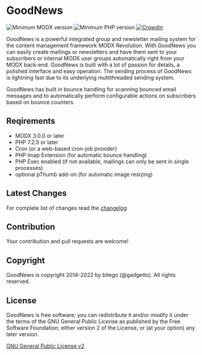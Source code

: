 # GoodNews

![Minimum MODX version](https://img.shields.io/badge/MODX_min-3.x-green)
![Minimum PHP version](https://img.shields.io/badge/PHP-7.2.5-green)
[![Crowdin](https://badges.crowdin.net/goodnews/localized.svg)](https://crowdin.com/project/goodnews)

GoodNews is a powerful integrated group and newsletter mailing system for the content management framework MODX Revolution. With GoodNews you can easily create mailings or newsletters and have them sent to your subscribers or internal MODX user groups automatically right from your MODX back-end. GoodNews is built with a lot of passion for details, a polished interface and easy operation. The sending process of GoodNews is lightning fast due to its underlying multithreaded sending system.

GoodNews has built in bounce handling for scanning bounced email messages and to automatically perform configurable actions on subscribers based on bounce counters.

## Reqirements

- MODX 3.0.0 or later
- PHP 7.2.5 or later
- Cron (or a web-based cron-job provider)
- PHP Imap Extension (for automatic bounce handling)
- PHP Exec enabled (if not available, mailings can only be sent in single processes)
- optional pThumb add-on (for automatic image resizing)

## Latest Changes

For complete list of changes read the [changelog](./CHANGELOG.md "CHANGELOG")

## Contribution

Your contribution and pull requests are welcome!

## Copyright

GoodNews is copyright 2014-2022 by bitego (@gadgetto).
All rights reserved.

## License

GoodNews is free software; you can redistribute it and/or modify it under the terms of the GNU General Public License as published by the Free Software Foundation; either version 2 of the License, or (at your option) any later version.

[GNU General Public License v2](./LICENSE.md "GNU General Public License v2")